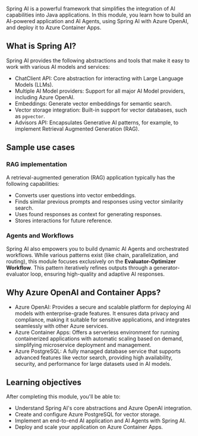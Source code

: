 Spring AI is a powerful framework that simplifies the integration of AI capabilities into Java applications. In this module, you learn how to build an AI-powered application and AI Agents, using Spring AI with Azure OpenAI, and deploy it to Azure Container Apps.

## What is Spring AI?

Spring AI provides the following abstractions and tools that make it easy to work with various AI models and services:

- ChatClient API: Core abstraction for interacting with Large Language Models (LLMs).
- Multiple AI Model providers: Support for all major AI Model providers, including Azure OpenAI.
- Embeddings: Generate vector embeddings for semantic search.
- Vector storage integration: Built-in support for vector databases, such as `pgvector`.
- Advisors API: Encapsulates Generative AI patterns, for example, to implement Retrieval Augmented Generation (RAG).

## Sample use cases

### RAG implementation

A retrieval-augmented generation (RAG) application typically has the following capabilities:

- Converts user questions into vector embeddings.
- Finds similar previous prompts and responses using vector similarity search.
- Uses found responses as context for generating responses.
- Stores interactions for future reference.

### Agents and Workflows

Spring AI also empowers you to build dynamic AI Agents and orchestrated workflows. While various patterns exist (like chain, parallelization, and routing), this module focuses exclusively on the **Evaluator-Optimizer Workflow**.
This pattern iteratively refines outputs through a generator-evaluator loop, ensuring high-quality and adaptive AI responses.

## Why Azure OpenAI and Container Apps?

- Azure OpenAI: Provides a secure and scalable platform for deploying AI models with enterprise-grade features. It ensures data privacy and compliance, making it suitable for sensitive applications, and integrates seamlessly with other Azure services.
- Azure Container Apps: Offers a serverless environment for running containerized applications with automatic scaling based on demand, simplifying microservice deployment and management.
- Azure PostgreSQL: A fully managed database service that supports advanced features like vector search, providing high availability, security, and performance for large datasets used in AI models.

## Learning objectives

After completing this module, you'll be able to:

- Understand Spring AI's core abstractions and Azure OpenAI integration.
- Create and configure Azure PostgreSQL for vector storage.
- Implement an end-to-end AI application and AI Agents with Spring AI.
- Deploy and scale your application on Azure Container Apps.
